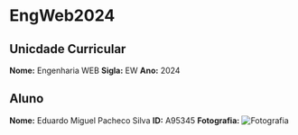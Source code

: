 # EngWeb2024

## Unicdade Curricular

**Nome:** Engenharia WEB
**Sigla:** EW
**Ano:** 2024

## Aluno

**Nome:** Eduardo Miguel Pacheco Silva
**ID:** A95345
**Fotografia:**
![Fotografia](https://ducv5.uminho.pt/Photo.aspx?id=95345&tp=A)
